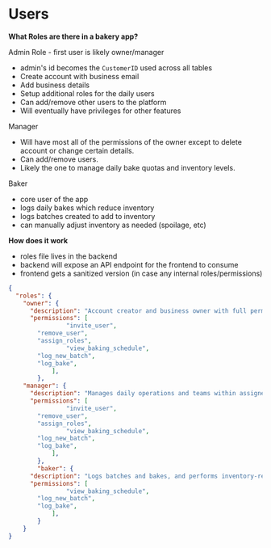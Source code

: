 # Users

**What Roles are there in a bakery app?**

Admin Role - first user is likely owner/manager
- admin's id becomes the `CustomerID` used across all tables
- Create account with business email
- Add business details
- Setup additional roles for the daily users
- Can add/remove other users to the platform
- Will eventually have privileges for other features

Manager
- Will have most all of the permissions of the owner except to delete account or change certain details.
- Can add/remove users.
- Likely the one to manage daily bake quotas and inventory levels.

Baker
- core user of the app
- logs daily bakes which reduce inventory
- logs batches created to add to inventory
- can manually adjust inventory as needed (spoilage, etc)

**How does it work**
- roles file lives in the backend
- backend will expose an API endpoint for the frontend to consume
- frontend gets a sanitized version (in case any internal roles/permissions)

```json
{
  "roles": {
    "owner": {
      "description": "Account creator and business owner with full permissions.",
      "permissions": [        
				"invite_user",
        "remove_user",
        "assign_roles",
				"view_baking_schedule",
        "log_new_batch",
        "log_bake",
			],
		},
    "manager": {
      "description": "Manages daily operations and teams within assigned locations.",
      "permissions": [        
				"invite_user",
        "remove_user",
        "assign_roles",
				"view_baking_schedule",
        "log_new_batch",
        "log_bake",
			],
		},
		"baker": {
      "description": "Logs batches and bakes, and performs inventory-related tasks.",
      "permissions": [
				"view_baking_schedule",
        "log_new_batch",
        "log_bake",
			],
		}
	}
}
```